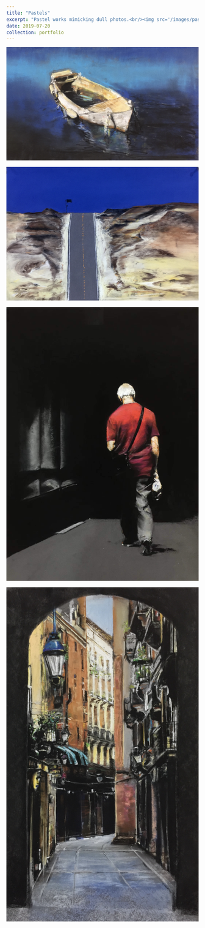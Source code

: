 ```yaml
---
title: "Pastels"
excerpt: "Pastel works mimicking dull photos.<br/><img src='/images/pastel_3.jpg' width='60%'>"
date: 2019-07-20
collection: portfolio
---
```


![boat](/images/pastel_1.jpg)

![road](/images/pastel_2.jpg)

![man](/images/pastel_3.jpg)

![street](/images/pastel_4.jpg)
